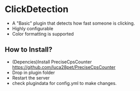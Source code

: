 # ClickDetection
- A "Basic" plugin that detects how fast someone is clicking.
- Highly configurable
- Color formatting is supported

## How to Install?

* (Depencies)Install PreciseCpsCounter  https://github.com/luca28pet/PreciseCpsCounter
* Drop in plugin folder
* Restart the server
* check plugindata for config.yml to make changes.
